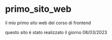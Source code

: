# primo_sito_web
il mio primo sito web del corso di frontend


questo sito è stato realizzato il giorno 08/03/2023